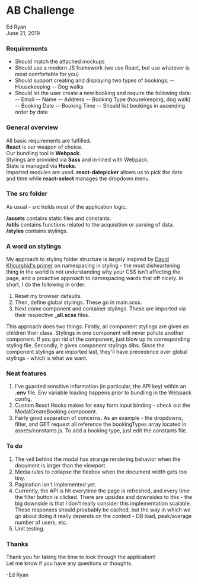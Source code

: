 
# AB Challenge
Ed Ryan  
June 21, 2019

### Requirements

- Should match the attached mockups
- Should use a modern JS framework (we use React, but use whatever is most comfortable for you)
- Should support creating and displaying two types of bookings: 
-- Housekeeping 
-- Dog walks
- Should let the user create a new booking and require the following data:
-- Email
-- Name
-- Address
-- Booking Type (housekeeping, dog walk)
-- Booking Date
-- Booking Time
-- Should list bookings in ascending order by date

### General overview
All basic requirements are fulfilled.  
**React** is our weapon of choice.  
Our bundling tool is **Webpack**.  
Stylings are provided via **Sass** and in-lined with Webpack.  
State is managed via **Hooks**.  
Imported modules are used. **react-datepicker** allows us to pick the date and time while **react-select** manages the dropdown menu.

### The src folder
As usual - src holds most of the application logic. 

**/assets** contains static files and constants.  
**/utils** contains functions related to the acquisition or parsing of data.  
**/styles** contains stylings.  

### A word on stylings
My approach to styling folder structure is largely inspired by [David Khourshid's primer](https://hugogiraudel.com/2015/06/18/styling-react-components-in-sass/) on namespacing in styling - the most disheartening thing in the world is not understanding why your CSS isn't affecting the page, and a proactive approach to namespacing wards that off nicely. In short, I do the following in order:
1. Reset my browser defaults.
2. Then, define global stylings. These go in main.scss.
3. Next come component and container stylings. These are imported via their respective **_all.scss** files.

This approach does two things: Firstly, all component stylings are given as children their class. Stylings in one component will never pollute another component. If you get rid of the component, just blow up its corresponding styling file. Secondly, it gives component stylings dibs. Since the component stylings are imported last, they'll have precedence over global stylings - which is what we want.


### Neat features
1. I've guarded sensitive information (in particular, the API key) within an **.env** file. Env variable loading happens prior to bundling in the Webpack config.
2. Custom React Hooks makes for easy form input binding - check out the ModalCreateBooking component.
3. Fairly good separation of concerns. As an example - the dropdowns, filter, and GET request all reference the bookingTypes array located in assets/constants.js. To add a booking type, just edit the constants file.
 
### To do
1. The veil behind the modal has strange rendering behavior when the document is larger than the viewport.
2. Media rules to collapse the flexbox when the document width gets too tiny.
3. Pagination isn't implemented yet.
4. Currently, the API is hit everytime the page is refreshed, and every time the filter button is clicked. There are upsides and downsides to this - the big downside is that I don't really consider this implementation scalable. These responses should proabably be cached, but the way in which we go about doing it really depends on the context - DB load, peak/average number of users, etc. 
5. Unit testing.

### Thanks
Thank you for taking the time to look through the application!  
Let me know if you have any questions or thoughts.  
  
-Ed Ryan
